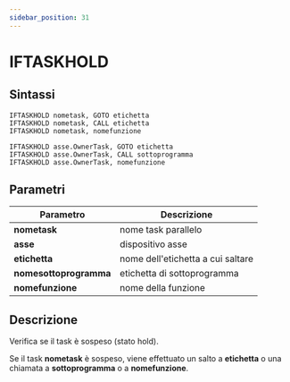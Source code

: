 ```yaml
---
sidebar_position: 31
---
```


# IFTASKHOLD

## Sintassi

  ```
IFTASKHOLD nometask, GOTO etichetta
IFTASKHOLD nometask, CALL etichetta
IFTASKHOLD nometask, nomefunzione

IFTASKHOLD asse.OwnerTask, GOTO etichetta
IFTASKHOLD asse.OwnerTask, CALL sottoprogramma
IFTASKHOLD asse.OwnerTask, nomefunzione

  ```

## Parametri
|Parametro                    | Descrizione                                                                                           |                
|-----------------------------|-------------------------------------------------------------------------------------------------------|
| **nometask**                | nome task parallelo                                                                                   |
| **asse**                    | dispositivo asse                                                                                      |
| **etichetta**               | nome dell'etichetta a cui saltare                                                                     |
| **nomesottoprogramma**      | etichetta di sottoprogramma                                                                           |
| **nomefunzione**            | nome della funzione                                                                                   |    

## Descrizione
Verifica se il task è sospeso (stato hold).

Se il task **nometask** è sospeso, viene effettuato un salto a **etichetta** o una chiamata a **sottoprogramma** o a **nomefunzione**.
